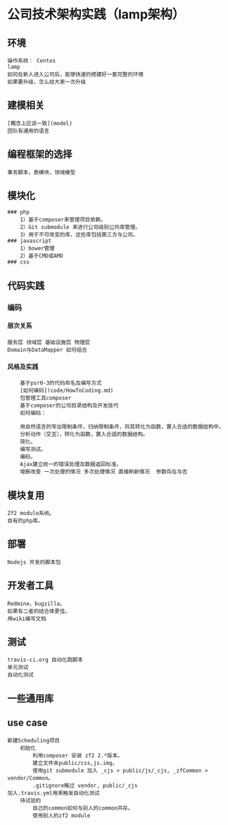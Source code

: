 # 公司技术架构实践（lamp架构）

## 环境
    操作系统： Centos
    lamp
    如何在新人进入公司后，能够快速的搭建好一套完整的环境
    如果要升级，怎么给大家一次升级

## 建模相关
    [概念上应该一致](model)
    团队有通用的语言

## 编程框架的选择
    事务脚本，表模块，领域模型

## 模块化
    ### php
    	1）基于composer来管理项目依赖。
		2）Git submodule 来进行公司级别公共库管理。 
        3）用于不可改变的库，这些库包括第三方与公司。
	### javascript
    	1）bower管理
        2）基于CMD或AMD
    ### css

## 代码实践
### 编码
#### 层次关系
    服务层 领域层 基础设施层 物理层
    Domain与DataMapper 如何组合
#### 风格及实践
        基于psr0-3的代码命名及编写方式
        [如何编码](code/HowToCoding.md)
        包管理工具composer 
        基于composer的公司目录结构及开发技巧
	    如何编码：
        
        用自然语言的写出限制条件，归纳限制条件，将其转化为函数，置入合适的数据结构中。
        分析动作（交互），转化为函数，置入合适的数据结构。
		简化。
		编写测试。
		编码。
		Ajax建立统一的错误处理及数据返回标准。
		增删改查 一次处理的情况 多次处理情况 直接刷新情况  参数存在与否
       
## 模块复用
	Zf2 module系统。
	自有的php库。
## 部署
	Nodejs 开发的脚本包
## 开发者工具
	Redmine，bugzilla。
	如果有二者的结合体更佳。
	用wiki编写文档
## 测试
	travis-ci.org 自动化跑脚本
    单元测试
    自动化测试
## 一些通用库
## use case
    新建Scheduling项目
        初始化
            利用composer 安装 zf2 2.*版本。
            建立文件夹public/css,js.img。
            使用git submodule 加入 _cjs > public/js/_cjs, _zfCommon > vendor/Common。
            .gitignore略过 vendor, public/_cjs
    加入.travis.yml用来触发自动化测试
        待试验的
            自己的common如何与别人的common共存。
            使用别人的zf2 module
